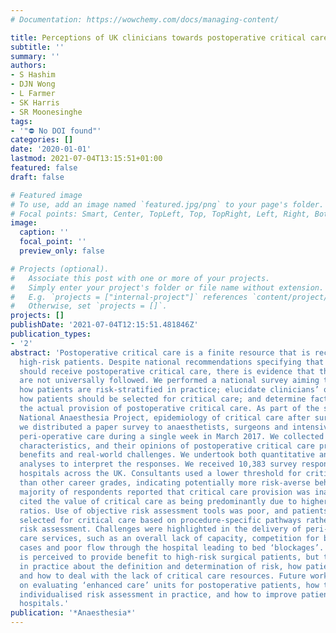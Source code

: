 ```yaml
---
# Documentation: https://wowchemy.com/docs/managing-content/

title: Perceptions of UK clinicians towards postoperative critical care.
subtitle: ''
summary: ''
authors:
- S Hashim
- DJN Wong
- L Farmer
- SK Harris
- SR Moonesinghe
tags:
- '"⛔ No DOI found"'
categories: []
date: '2020-01-01'
lastmod: 2021-07-04T13:15:51+01:00
featured: false
draft: false

# Featured image
# To use, add an image named `featured.jpg/png` to your page's folder.
# Focal points: Smart, Center, TopLeft, Top, TopRight, Left, Right, BottomLeft, Bottom, BottomRight.
image:
  caption: ''
  focal_point: ''
  preview_only: false

# Projects (optional).
#   Associate this post with one or more of your projects.
#   Simply enter your project's folder or file name without extension.
#   E.g. `projects = ["internal-project"]` references `content/project/deep-learning/index.md`.
#   Otherwise, set `projects = []`.
projects: []
publishDate: '2021-07-04T12:15:51.481846Z'
publication_types:
- '2'
abstract: 'Postoperative critical care is a finite resource that is recommended for
  high-risk patients. Despite national recommendations specifying that such patients
  should receive postoperative critical care, there is evidence that these recommendations
  are not universally followed. We performed a national survey aiming to better understand
  how patients are risk-stratified in practice; elucidate clinicians’ opinions about
  how patients should be selected for critical care; and determine factors which affect
  the actual provision of postoperative critical care. As part of the second Sprint
  National Anaesthesia Project, epidemiology of critical care after surgery study,
  we distributed a paper survey to anaesthetists, surgeons and intensivists providing
  peri-operative care during a single week in March 2017. We collected data on respondent
  characteristics, and their opinions of postoperative critical care provision, potential
  benefits and real-world challenges. We undertook both quantitative and qualitative
  analyses to interpret the responses. We received 10,383 survey responses from 237
  hospitals across the UK. Consultants used a lower threshold for critical care admission
  than other career grades, indicating potentially more risk-averse behaviour. The
  majority of respondents reported that critical care provision was inadequate, and
  cited the value of critical care as being predominantly due to higher nurse: patient
  ratios. Use of objective risk assessment tools was poor, and patients were commonly
  selected for critical care based on procedure-specific pathways rather than individualised
  risk assessment. Challenges were highlighted in the delivery of peri-operative critical
  care services, such as an overall lack of capacity, competition for beds with non-surgical
  cases and poor flow through the hospital leading to bed ‘blockages’. Critical care
  is perceived to provide benefit to high-risk surgical patients, but there is variation
  in practice about the definition and determination of risk, how patients are referred
  and how to deal with the lack of critical care resources. Future work should focus
  on evaluating ‘enhanced care’ units for postoperative patients, how to better implement
  individualised risk assessment in practice, and how to improve patient flow through
  hospitals.'
publication: '*Anaesthesia*'
---
```

